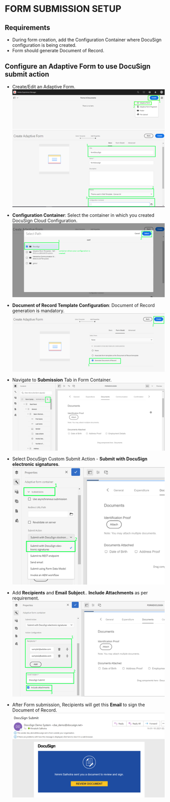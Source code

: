 # FORM SUBMISSION SETUP

## Requirements
* During form creation, add the Configuration Container where DocuSign configuration is being created.
* Form should generate Document of Record.

## Configure an Adaptive Form to use DocuSign submit action
+ Create/Edit an Adaptive Form.
![Create-Form](./images/form/form-1.PNG)
![Form-Properties](./images/form/form-2.PNG)

+ **Configuration Container**: Select the container in which you created DocuSign Cloud Configuration.
![Form-Properties](./images/form/form-3.PNG)

+ **Document of Record Template Configuration**: Document of Record generation is mandatory.
![Form-Properties](./images/form/form-4.PNG)

+ Navigate to **Submission** Tab in Form Container.
![Submission](./images/form/form-5.PNG)

+ Select DocuSign Custom Submit Action - **Submit with DocuSign electronic signatures**.
![Submit-Action](./images/form/form-6.PNG)

+ Add **Recipients** and **Email Subject**.. **Include Attachments** as per requirement.
![Action-Configurations](./images/form/form-7.PNG)

+ After Form submission, Recipients will get this **Email** to sign the Document of Record.
![Email](./images/form/form-8.PNG)
